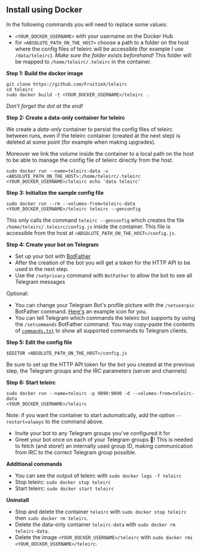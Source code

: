 Install using Docker
--------------------

In the following commands you will need to replace some values:

- `<YOUR_DOCKER_USERNAME>` with your username on the Docker Hub
- for `<ABSOLUTE_PATH_ON_THE_HOST>` choose a path to a folder on the host where
  the config files of teleirc will be accessible (for example I use
  `/data/teleirc`). _Make sure the folder exists beforehand!_ This folder will
  be mapped to `/home/teleirc/.teleirc` in the container.

**Step 1: Build the docker image**

    git clone https://github.com/FruitieX/teleirc
    cd teleirc
    sudo docker build -t <YOUR_DOCKER_USERNAME>/teleirc .

_Don't forget the dot at the end!_

**Step 2: Create a data-only container for teleirc**

We create a _data-only_ container to persist the config files of teleirc
between runs, even if the teleirc container (created at the next step) is
deleted at some point (for example when making upgrades).

Moreover we link the volume inside the container to a local path on the host to
be able to manage the config file of teleirc directly from the host.

    sudo docker run --name=teleirc-data -v
    <ABSOLUTE_PATH_ON_THE_HOST>:/home/teleirc/.teleirc
    <YOUR_DOCKER_USERNAME>/teleirc echo 'data teleirc'

**Step 3: Initialize the sample config file**

    sudo docker run --rm --volumes-from=teleirc-data
    <YOUR_DOCKER_USERNAME>/teleirc teleirc --genconfig

This only calls the command `teleirc --genconfig` which creates the file
`/home/teleirc/.teleirc/config.js` inside the container. This file is
accessible from the host at  `<ABSOLUTE_PATH_ON_THE_HOST>/config.js`.

**Step 4: Create your bot on Telegram**

- Set up your bot with [BotFather](https://telegram.me/botfather)
- After the creation of the bot you will get a token for the HTTP API to be
  used in the next step.
- Use the `/setprivacy` command with `BotFather` to allow the bot to see all
  Telegram messages

Optional:

- You can change your Telegram Bot's profile picture with the `/setuserpic`
  BotFather command. [Here's](/extras/icon.png) an example icon for you.
- You can tell Telegram which commands the teleirc bot supports by using the
  `/setcommands` BotFather command. You may copy-paste the contents of
  [`commands.txt`](/extras/commands.txt) to show all supported commands to
  Telegram clients.

**Step 5: Edit the config file**

    $EDITOR <ABSOLUTE_PATH_ON_THE_HOST>/config.js

Be sure to set up the HTTP API token for the bot you created at the previous
step, the Telegram groups and the IRC parameters (server and channels)

**Step 6: Start teleirc**

    sudo docker run --name=teleirc -p 9090:9090 -d --volumes-from=teleirc-data
    <YOUR_DOCKER_USERNAME>/teleirc

Note: if you want the container to start automatically, add the option
`--restart=always` to the command above.

  - Invite your bot to any Telegram groups you've configured it for
  - Greet your bot once on each of your Telegram groups :tada:! This is needed
    to fetch (and store!) an internally used group ID, making communication
    from IRC to the correct Telegram group possible.

**Additional commands**

- You can see the output of teleirc with `sudo docker logs -f teleirc`
- Stop teleirc: `sudo docker stop teleirc`
- Start teleirc: `sudo docker start teleirc`

**Uninstall**

- Stop and delete the container `teleirc` with `sudo docker stop teleirc` then
  `sudo docker rm teleirc`.
- Delete the data-only container `teleirc-data` with `sudo docker rm
  teleirc-data`.
- Delete the image `<YOUR_DOCKER_USERNAME>/teleirc` with `sudo docker rmi
  <YOUR_DOCKER_USERNAME>/teleirc`.
